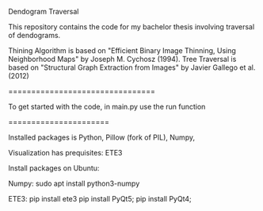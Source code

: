 Dendogram Traversal

This repository contains the code for my bachelor thesis involving traversal of dendograms.

Thining Algorithm is based on "Efficient Binary Image Thinning, Using Neighborhood Maps" by Joseph M. Cychosz (1994).
Tree Traversal is based on "Structural Graph Extraction from Images" by Javier Gallego et al. (2012)

================================

To get started with the code, in main.py use the run function

======================

Installed packages is Python, Pillow (fork of PIL), Numpy,

Visualization has prequisites:
ETE3



Install packages on Ubuntu:

Numpy:
sudo apt install python3-numpy


ETE3:
pip install ete3
pip install PyQt5; pip install PyQt4;
